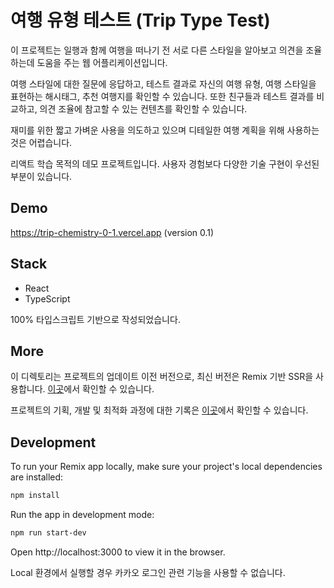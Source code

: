 # 여행 유형 테스트 (Trip Type Test)

 이 프로젝트는 일행과 함께 여행을 떠나기 전 서로 다른 스타일을 알아보고 의견을 조율하는데 도움을 주는 웹 어플리케이션입니다.
 
 여행 스타일에 대한 질문에 응답하고, 테스트 결과로 자신의 여행 유형, 여행 스타일을 표현하는 해시태그, 추천 여행지를 확인할 수 있습니다. 또한 친구들과 테스트 결과를 비교하고, 의견 조율에 참고할 수 있는 컨텐츠를 확인할 수 있습니다. 

 재미를 위한 짧고 가벼운 사용을 의도하고 있으며 디테일한 여행 계획을 위해 사용하는 것은 어렵습니다. 

 리액트 학습 목적의 데모 프로젝트입니다. 사용자 경험보다 다양한 기술 구현이 우선된 부분이 있습니다.


## Demo

https://trip-chemistry-0-1.vercel.app (version 0.1)


## Stack
- React 
- TypeScript
  
100% 타입스크립트 기반으로 작성되었습니다.


## More

이 디렉토리는 프로젝트의 업데이트 이전 버전으로, 최신 버전은 Remix 기반 SSR을 사용합니다. [이곳](https://github.com/EAexist/trip-chemistry)에서 확인할 수 있습니다.

프로젝트의 기획, 개발 및 최적화 과정에 대한 기록은 [이곳](https://bush-hippodraco-59e.notion.site/3b8d391b051447d5a2fc444a373d6e99)에서 확인할 수 있습니다.


## Development

To run your Remix app locally, make sure your project's local dependencies are installed:

```sh
npm install
```

Run the app in development mode:

```sh
npm run start-dev
```
Open http://localhost:3000 to view it in the browser.

Local 환경에서 실행할 경우 카카오 로그인 관련 기능을 사용할 수 없습니다.
